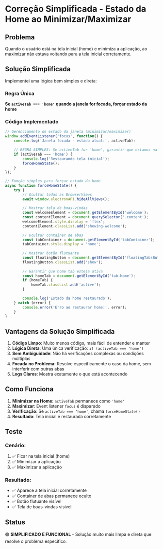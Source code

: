 # Correção Simplificada - Estado da Home ao Minimizar/Maximizar

## Problema

Quando o usuário está na tela inicial (home) e minimiza a aplicação, ao maximizar não estava voltando para a tela inicial corretamente.

## Solução Simplificada

Implementei uma lógica bem simples e direta:

### Regra Única
**Se `activeTab === 'home'` quando a janela for focada, forçar estado da home**

### Código Implementado

```javascript
// Gerenciamento de estado da janela (minimizar/maximizar)
window.addEventListener('focus', function() {
    console.log('Janela focada - estado atual:', activeTab);
    
    // REGRA SIMPLES: Se activeTab for 'home', garantir que estamos na tela inicial
    if (activeTab === 'home') {
        console.log('Restaurando tela inicial');
        forceHomeState();
    }
});

// Função simples para forçar estado da home
async function forceHomeState() {
    try {
        // Ocultar todas as BrowserViews
        await window.electronAPI.hideAllViews();
        
        // Mostrar tela de boas-vindas
        const welcomeElement = document.getElementById('welcome');
        const contentElement = document.querySelector('.content');
        welcomeElement.style.display = 'flex';
        contentElement.classList.add('showing-welcome');
        
        // Ocultar container de abas
        const tabContainer = document.getElementById('tabContainer');
        tabContainer.style.display = 'none';
        
        // Mostrar botão flutuante
        const floatingButton = document.getElementById('floatingTabsButton');
        floatingButton.classList.add('show');
        
        // Garantir que home tab esteja ativa
        const homeTab = document.getElementById('tab-home');
        if (homeTab) {
            homeTab.classList.add('active');
        }
        
        console.log('Estado da home restaurado');
    } catch (error) {
        console.error('Erro ao restaurar home:', error);
    }
}
```

## Vantagens da Solução Simplificada

1. **Código Limpo**: Muito menos código, mais fácil de entender e manter
2. **Lógica Direta**: Uma única verificação: `if (activeTab === 'home')`
3. **Sem Ambiguidade**: Não há verificações complexas ou condições múltiplas
4. **Focada no Problema**: Resolve especificamente o caso da home, sem interferir com outras abas
5. **Logs Claros**: Mostra exatamente o que está acontecendo

## Como Funciona

1. **Minimizar na Home**: `activeTab` permanece como `'home'`
2. **Maximizar**: Event listener `focus` é disparado
3. **Verificação**: Se `activeTab === 'home'`, chama `forceHomeState()`
4. **Resultado**: Tela inicial é restaurada corretamente

## Teste

### Cenário:
1. ✅ Ficar na tela inicial (home)
2. ✅ Minimizar a aplicação
3. ✅ Maximizar a aplicação

### Resultado:
- ✅ Aparece a tela inicial corretamente
- ✅ Container de abas permanece oculto
- ✅ Botão flutuante visível
- ✅ Tela de boas-vindas visível

## Status

🟢 **SIMPLIFICADO E FUNCIONAL** - Solução muito mais limpa e direta que resolve o problema específico.
